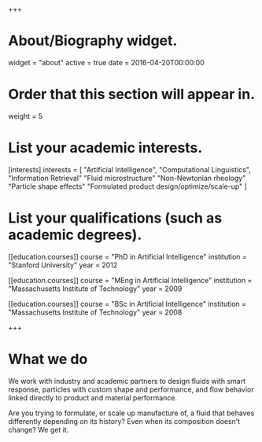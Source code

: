 +++
# About/Biography widget.
widget = "about"
active = true
date = 2016-04-20T00:00:00

# Order that this section will appear in.
weight = 5

# List your academic interests.
[interests]
  interests = [
    "Artificial Intelligence",
    "Computational Linguistics",
    "Information Retrieval"
    "Fluid microstructure"
    "Non-Newtonian rheology"
    "Particle shape effects"
    "Formulated product design/optimize/scale-up"
  ]

# List your qualifications (such as academic degrees).
[[education.courses]]
  course = "PhD in Artificial Intelligence"
  institution = "Stanford University"
  year = 2012

[[education.courses]]
  course = "MEng in Artificial Intelligence"
  institution = "Massachusetts Institute of Technology"
  year = 2009

[[education.courses]]
  course = "BSc in Artificial Intelligence"
  institution = "Massachusetts Institute of Technology"
  year = 2008
 
+++

# What we do

We work with industry and academic partners to design fluids with smart response, particles with custom shape and performance, and flow behavior linked directly to product and material performance.

Are you trying to formulate, or scale up manufacture of, a fluid that behaves differently depending on its history? Even when its composition doesn’t change? We get it.
